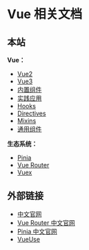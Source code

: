 # Vue 相关文档

## 本站

**Vue：**
- [Vue2](/vue/vue2/intro)
- [Vue3](/vue/vue3/intro)
- [内置组件](/vue/built-ins/transition)
- [实践应用](/vue/practice/batch-render)
- [Hooks](/vue/hooks/lock)
- [Directives](/vue/directives/slide-in)
- [Mixins](/vue/mixins/paging)
- [通用组件](/vue/generic-component/file-drop/)

**生态系统：**
- [Pinia](/vue/pinia/)
- [Vue Router](/vue/router/intro)
- [Vuex](/vue/vuex/)

## 外部链接

- [中文官网](https://cn.vuejs.org/)
- [Vue Router 中文官网](https://router.vuejs.org/zh/)
- [Pinia 中文官网](https://pinia.vuejs.org/zh/)
- [VueUse](https://vueuse.org/)
